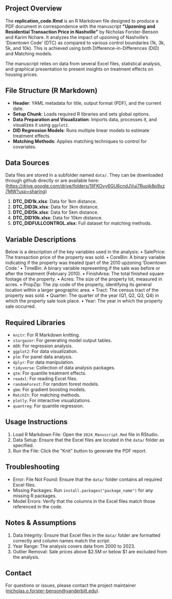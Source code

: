 ## **Project Overview** 

The **replication_code.Rmd** is an R Markdown file designed to produce a PDF document in correspondence with the manuscript **"Upzoning and Residential Transaction Price in Nashville"** by Nicholas Forster-Benson and Karim Nchare. It analyzes the impact of upzoning of Nashville’s ‘Downtown Code’ (DTC) as compared to various control boundaries (1k, 3k, 5k, and 10k). This is achieved using both Difference-in-Differences (DID) and Matching models.

The manuscript relies on data from several Excel files, statistical analysis, and graphical presentation to present insights on treatment effects on housing prices.

 
## **File Structure (R Markdown)**

  - **Header**: YAML metadata for title, output format (PDF), and the current date.
  - **Setup Chunk**: Loads required R libraries and sets global options.
  - **Data Preparation and Visualization**: Imports data, processes it, and visualizes it using `ggplot2`.
  - **DID Regression Models**: Runs multiple linear models to estimate treatment effects.
  - **Matching Methods**: Applies matching techniques to control for covariates.

 ## **Data Sources**

 Data files are stored in a subfolder named `data/`. They can be downloaded through github directly or are available here:   (https://drive.google.com/drive/folders/1llFKOvy6GU6cndJVui7Ruojk8p9xz7MW?usp=sharing)

 1. **DTC_DID1k.xlsx**: Data for 1km distance.
 2. **DTC_DID3k.xlsx**: Data for 3km distance.
 3. **DTC_DID5k.xlsx**: Data for 5km distance.
 4. **DTC_DID10k.xlsx**: Data for 10km distance.
 5. **DTC_DIDFULLCONTROL.xlsx**: Full dataset for matching methods.






## **Variable Descriptions**
 
 Below is a description of the key variables used in the analysis:
 •	SalePrice: The transaction price of the property was sold.
 •	CoreBin: A binary variable indicating if the property was treated (part of the 2010 upzoning ‘Downtown Code.’
 •	TimeBin: A binary variable representing if the sale was before or after the treatment (February 2010).
 •	FinishArea: The total finished square footage of the property.
 •	Acres: The size of the property lot, measured in acres.
  •	PropZip: The zip code of the property, identifying its general location within a larger geographic area.
 •	Tract: The census tract of the property was sold.
 •	Quarter: The quarter of the year (Q1, Q2, Q3, Q4) in which the property sale took place.
 •	Year: The year in which the property sale occurred.
 
## **Required Libraries**

 - `knitr`: For R Markdown knitting.
 - `stargazer`: For generating model output tables.
 - `AER`: For regression analysis.
 - `ggplot2`: For data visualization.
 - `plm`: For panel data analysis.
 - `dplyr`: For data manipulation.
 - `tidyverse`: Collection of data analysis packages.
 - `qte`: For quantile treatment effects.
 - `readxl`: For reading Excel files.
 - `randomForest`: For random forest models.
 - `gbm`: For gradient boosting models.
 - `MatchIt`: For matching methods.
 - `plotly`: For interactive visualizations.
 - `quantreg`: For quantile regression.


## **Usage Instructions**
 
 1. Load R Markdown File: Open the `2024_Manuscript.Rmd` file in RStudio.
 2. Data Setup: Ensure that the Excel files are located in the `data/` folder as specified.
 3. Run the File: Click the "Knit" button to generate the PDF report.
  
## **Troubleshooting**

 - Error: File Not Found: Ensure that the `data/` folder contains all required Excel files.
 - Missing Packages: Run `install.packages("package_name")` for any missing R packages.
 - Model Errors: Verify that the columns in the Excel files match those referenced in the code.
  
## **Notes & Assumptions**

 1. Data Integrity: Ensure that Excel files in the `data/` folder are formatted correctly and column names match the script.
 2. Year Range: The analysis covers data from 2000 to 2023.
 3. Outlier Removal: Sale prices above $2.5M or below $1 are excluded from the analysis.
 

## **Contact**

For questions or issues, please contact the project maintainer 
(nicholas.o.forster-benson@vanderbilt.edu).
















